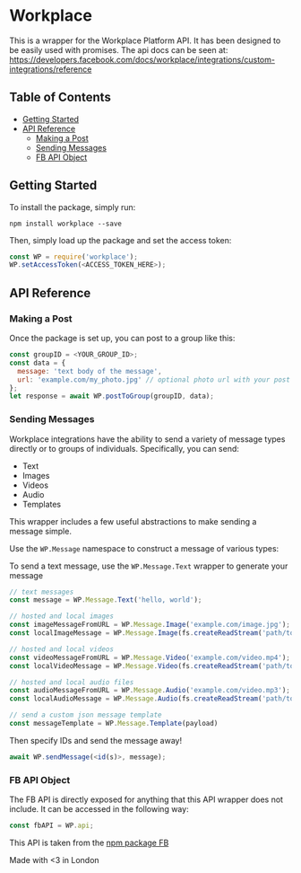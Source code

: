 # Workplace

This is a wrapper for the Workplace Platform API. It has been designed to be easily used with promises. The api docs can be seen at: https://developers.facebook.com/docs/workplace/integrations/custom-integrations/reference

## Table of Contents

- [Getting Started](#getting-started)
- [API Reference](#api-reference)
  - [Making a Post](#making-a-post)
  - [Sending Messages](#sending-messages)
  - [FB API Object](#fb-api-object)

## Getting Started

To install the package, simply run:
```
npm install workplace --save
```
Then, simply load up the package and set the access token:
```javascript
const WP = require('workplace');
WP.setAccessToken(<ACCESS_TOKEN_HERE>);
```

## API Reference

### Making a Post

Once the package is set up, you can post to a group like this:
```javascript
const groupID = <YOUR_GROUP_ID>;
const data = {
  message: 'text body of the message',
  url: 'example.com/my_photo.jpg' // optional photo url with your post
};
let response = await WP.postToGroup(groupID, data);
```

### Sending Messages

Workplace integrations have the ability to send a variety of message types directly or to groups of individuals. Specifically, you can send:

- Text
- Images
- Videos
- Audio
- Templates

This wrapper includes a few useful abstractions to make sending a message simple.

Use the `WP.Message` namespace to construct a message of various types:

To send a text message, use the `WP.Message.Text` wrapper to generate your message
```javascript
// text messages
const message = WP.Message.Text('hello, world');

// hosted and local images
const imageMessageFromURL = WP.Message.Image('example.com/image.jpg');
const localImageMessage = WP.Message.Image(fs.createReadStream('path/to/file.jpg'));

// hosted and local videos
const videoMessageFromURL = WP.Message.Video('example.com/video.mp4');
const localVideoMessage = WP.Message.Video(fs.createReadStream('path/to/file.mp4'));

// hosted and local audio files
const audioMessageFromURL = WP.Message.Audio('example.com/video.mp3');
const localAudioMessage = WP.Message.Audio(fs.createReadStream('path/to/file.mp3'));

// send a custom json message template
const messageTemplate = WP.Message.Template(payload)
```

Then specify IDs and send the message away!
```javascript
await WP.sendMessage(<id(s)>, message);
```

### FB API Object

The FB API is directly exposed for anything that this API wrapper does not include. It can be accessed in the following way:
```javascript
const fbAPI = WP.api;
```
This API is taken from the [npm package FB](https://www.npmjs.com/package/fb)

Made with <3 in London
